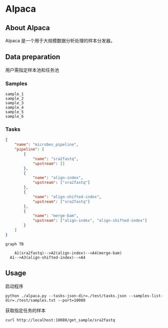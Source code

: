 # Alpaca

## About Alpaca

Alpaca 是一个用于大规模数据分析处理的样本分发器。

## Data preparation

用户需指定样本池和任务池

### Samples

```
sample_1
sample_2
sample_3
sample_4
sample_5
sample_6
```

### Tasks

```json
{
    "name": "microbes_pipeline", 
    "pipeline": [
        {
            "name": "sra2fastq", 
            "upstream": []
        }, 
        {
            "name": "align-index", 
            "upstream": ["sra2fastq"]
        }, 
        {
            "name": "align-shifted-index", 
            "upstream": ["sra2fastq"]
        }, 
        {
            "name": "merge-bam", 
            "upstream": ["align-index", "align-shifted-index"]
        }
    ]
}
```

```mermaid
graph TB

	A1(sra2fastq)-->A2(align-index)-->A4(merge-bam)
  A1-->A3(align-shifted-index)-->A4
```

## Usage

启动程序

```shell
python ./alpaca.py --tasks-json-dir=./test/tasks.json --samples-list-dir=./test/samples.txt --port=10080
```

获取指定任务的样本

```shell
curl http://localhost:10080/get_sample/sra2fastq
```

